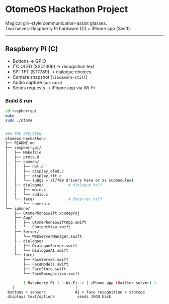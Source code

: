 # OtomeOS Hackathon Project

Magical girl–style communication-assist glasses.  
Two halves: Raspberry Pi hardware (C) + iPhone app (Swift).

---

## Raspberry Pi (C)
- Buttons → GPIO
- I²C OLED (SSD1306) → recognition text
- SPI TFT (ST7789) → dialogue choices
- Camera snapshot (`libcamera-still`)
- Audio capture (`arecord`)
- Sends requests → iPhone app via Wi-Fi

### Build & run
```bash
cd raspberrypi
make
sudo ./otome


### THE SKELETON
otomeos-hackathon/
├── README.md
├── raspberrypi/
│   ├── Makefile
│   ├── proto.h
│   ├── common/
│   │   ├── net.c
│   │   ├── display_oled.c
│   │   ├── display_tft.c
│   │   └── (u8g2 + st7789 drivers here or as submodules)
│   ├── dialogue/           # dialogue half
│   │   ├── main.c
│   │   └── audio.c
│   └── face/               # face-rec half
│       └── camera.c
└── iphone/
    ├── OtomePhoneSwift.xcodeproj
    ├── App/
    │   ├── OtomePhoneSwiftApp.swift
    │   └── ContentView.swift
    ├── Server/
    │   └── WebServerManager.swift
    ├── dialogue/
    │   ├── DialogueServer.swift
    │   └── DialogueAI.swift
    └── face/
        ├── FaceServer.swift
        ├── FaceModels.swift
        ├── FaceStore.swift
        └── FaceRecognition.swift

        [ Raspberry Pi ] --Wi-Fi--> [ iPhone app (Swifter server) ]
   |                           |
 buttons + sensors             AI + face recognition + storage
 displays text/options          sends JSON back